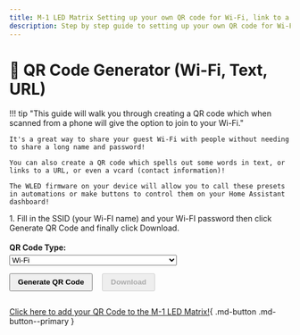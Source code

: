 ```yaml
---
title: M-1 LED Matrix Setting up your own QR code for Wi-Fi, link to a website, etc.
description: Step by step guide to setting up your own QR code for Wi-Fi, link to a website, etc.
---
```

# 🔧 QR Code Generator (Wi-Fi, Text, URL)

!!! tip "This guide will walk you through creating a QR code which when scanned from a phone will give the option to join to your Wi-Fi."

    It's a great way to share your guest Wi-Fi with people without needing to share a long name and password!

    You can also create a QR code which spells out some words in text, or links to a URL, or even a vcard (contact information)!

    The WLED firmware on your device will allow you to call these presets in automations or make buttons to control them on your Home Assistant dashboard!

1\. Fill in the SSID (your Wi-FI name) and your Wi-FI password then click Generate QR Code and finally click Download.

<div style="margin-top: 1em; line-height: 1.8;">
  <label><strong>QR Code Type:</strong><br>
    <select id="qrType" onchange="updateForm()" style="width: 100%; max-width: 300px;">
      <option value="wifi">Wi-Fi</option>
      <option value="text">Text</option>
      <option value="url">URL</option>
      <option value="vcard">vCard (Contact)</option>
    </select>
  </label>
</div>

<!-- Dynamic form inputs -->
<div id="qrForm" style="margin-top: 1em;"></div>

<button onclick="generateQRCode()" style="padding: 0.5em 1em; font-weight: bold;">Generate QR Code</button>
<button id="downloadBtn" onclick="downloadQRCode()" disabled style="padding: 0.5em 1em; font-weight: bold; margin-left: 1em;">Download</button>

<div id="qrcode" style="margin-top: 2em;"></div>

<script src="https://cdnjs.cloudflare.com/ajax/libs/qrious/4.0.2/qrious.min.js"></script>
<script>
  let qr;

  function updateForm() {
    const type = document.getElementById("qrType").value;
    const form = document.getElementById("qrForm");
    form.innerHTML = '';

    if (type === "wifi") {
      form.innerHTML = `
        <label><strong>SSID:</strong><br><input type="text" id="ssid" style="width: 100%; max-width: 300px;"></label><br>
        <label><strong>Password:</strong><br><input type="text" id="password" style="width: 100%; max-width: 300px;"></label><br>
        <label><strong>Encryption:</strong><br>
          <select id="encryption" style="width: 100%; max-width: 300px;">
            <option value="WPA">WPA/WPA2</option>
            <option value="WEP">WEP</option>
            <option value="">None</option>
          </select>
        </label><br>
      `;
    } else if (type === "text") {
      form.innerHTML = `
        <label><strong>Text to encode:</strong><br><textarea id="text" style="width: 100%; max-width: 500px;" rows="4"></textarea></label><br>
      `;
    } else if (type === "url") {
      form.innerHTML = `
        <label><strong>URL:</strong><br><input type="url" id="url" placeholder="https://example.com" style="width: 100%; max-width: 500px;"></label><br>
      `;
    } else if (type === "vcard") {
      form.innerHTML = `
        <label><strong>Full Name:</strong><br><input type="text" id="fullname" style="width: 100%; max-width: 300px;"></label><br>
        <label><strong>Phone:</strong><br><input type="tel" id="phone" style="width: 100%; max-width: 300px;"></label><br>
        <label><strong>Email:</strong><br><input type="email" id="email" style="width: 100%; max-width: 300px;"></label><br>
        <label><strong>Org (optional):</strong><br><input type="text" id="org" style="width: 100%; max-width: 300px;"></label><br>
      `;
    }
  }

  function generateQRCode() {
    const type = document.getElementById("qrType").value;
    let data = "";

    if (type === "wifi") {
      const ssid = document.getElementById("ssid").value;
      const password = document.getElementById("password").value;
      const encryption = document.getElementById("encryption").value;
      if (!ssid) return alert("SSID is required.");
      data = `WIFI:T:${encryption};S:${ssid};P:${password};;`;
    }

    else if (type === "text") {
      data = document.getElementById("text").value.trim();
      if (!data) return alert("Text is required.");
    }

    else if (type === "url") {
      data = document.getElementById("url").value.trim();
      if (!data.startsWith("http")) return alert("Please enter a valid URL.");
    }

    else if (type === "vcard") {
      const fn = document.getElementById("fullname").value;
      const phone = document.getElementById("phone").value;
      const email = document.getElementById("email").value;
      const org = document.getElementById("org").value;
      if (!fn) return alert("Full name is required.");
      data = `BEGIN:VCARD
VERSION:3.0
FN:${fn}
${org ? "ORG:" + org + "\n" : ""}TEL:${phone}
EMAIL:${email}
END:VCARD`;
    }

    qr = new QRious({
      value: data,
      size: 256,
      background: getComputedStyle(document.body).backgroundColor,
      foreground: getComputedStyle(document.body).color
    });

    const container = document.getElementById("qrcode");
    container.innerHTML = '';
    container.appendChild(qr.image);

    document.getElementById("downloadBtn").disabled = false;
  }

  function downloadQRCode() {
    if (!qr) return;
    const link = document.createElement('a');
    link.download = 'qr-code.png';
    link.href = qr.toDataURL('image/png');
    link.click();
  }

  // Regenerate QR when dark mode changes
  const observer = new MutationObserver(() => {
    if (qr) generateQRCode();
  });

  observer.observe(document.documentElement, {
    attributes: true,
    attributeFilter: ['data-md-color-scheme']
  });

  // Initialize default form
  updateForm();
</script>

[Click here to add your QR Code to the M-1 LED Matrix!](https://wiki.apolloautomation.com/products/m1/examples/create-logo-image/){        .md-button .md-button--primary }